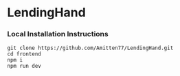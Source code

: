 # LendingHand


### Local Installation Instructions

```
git clone https://github.com/Amitten77/LendingHand.git
cd frontend
npm i
npm run dev
```
